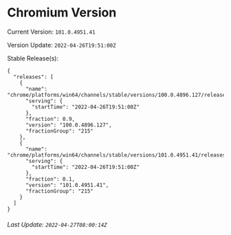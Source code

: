 # Chromium Version

Current Version: `101.0.4951.41`

Version Update: `2022-04-26T19:51:00Z`

Stable Release(s):
```
{
  "releases": [
    {
      "name": "chrome/platforms/win64/channels/stable/versions/100.0.4896.127/releases/1651002660",
      "serving": {
        "startTime": "2022-04-26T19:51:00Z"
      },
      "fraction": 0.9,
      "version": "100.0.4896.127",
      "fractionGroup": "215"
    },
    {
      "name": "chrome/platforms/win64/channels/stable/versions/101.0.4951.41/releases/1651002660",
      "serving": {
        "startTime": "2022-04-26T19:51:00Z"
      },
      "fraction": 0.1,
      "version": "101.0.4951.41",
      "fractionGroup": "215"
    }
  ]
}
```

###### Last Update: `2022-04-27T08:00:14Z`
